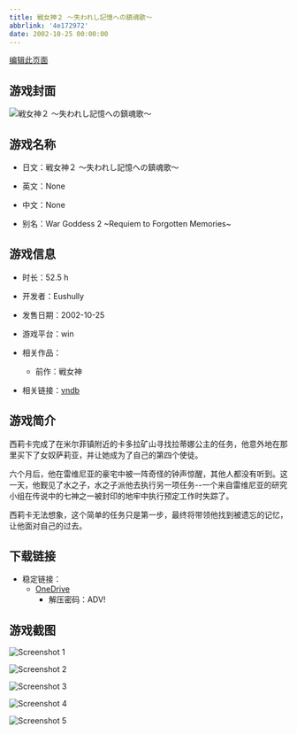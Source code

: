 ```yaml
---
title: 戦女神２ ～失われし記憶への鎮魂歌～
abbrlink: '4e172972'
date: 2002-10-25 00:00:00
---
```

[编辑此页面](https://github.com/ACG-3/ADV3-source/blob/main/source/_posts/games/%E6%88%A6%E5%A5%B3%E7%A5%9E%EF%BC%92%20%EF%BD%9E%E5%A4%B1%E3%82%8F%E3%82%8C%E3%81%97%E8%A8%98%E6%86%B6%E3%81%B8%E3%81%AE%E9%8E%AE%E9%AD%82%E6%AD%8C%EF%BD%9E.md)

## 游戏封面

![戦女神２ ～失われし記憶への鎮魂歌～](https://pan.timero.xyz/onedrive/img_lib_001/%E6%88%A6%E5%A5%B3%E7%A5%9E%EF%BC%92%20%EF%BD%9E%E5%A4%B1%E3%82%8F%E3%82%8C%E3%81%97%E8%A8%98%E6%86%B6%E3%81%B8%E3%81%AE%E9%8E%AE%E9%AD%82%E6%AD%8C%EF%BD%9E_cover.avif)


## 游戏名称

- 日文：戦女神２ ～失われし記憶への鎮魂歌～
- 英文：None
- 中文：None

- 别名：War Goddess 2 ~Requiem to Forgotten Memories~


## 游戏信息

- 时长：52.5 h
- 开发者：Eushully
- 发售日期：2002-10-25
- 游戏平台：win
- 相关作品：
   - 前作：戦女神

- 相关链接：[vndb](https://vndb.org/v557)


## 游戏简介

西莉卡完成了在米尔菲镇附近的卡多拉矿山寻找拉蒂娜公主的任务，他意外地在那里买下了女奴萨莉亚，并让她成为了自己的第四个使徒。

六个月后，他在雷维尼亚的豪宅中被一阵奇怪的钟声惊醒，其他人都没有听到。这一天，他觐见了水之子，水之子派他去执行另一项任务--一个来自雷维尼亚的研究小组在传说中的七神之一被封印的地牢中执行预定工作时失踪了。

西莉卡无法想象，这个简单的任务只是第一步，最终将带领他找到被遗忘的记忆，让他面对自己的过去。


## 下载链接

- 稳定链接：
    - [OneDrive](https://pan.timero.xyz/onedrive/adv_lib_001/%E6%88%A6%E5%A5%B3%E7%A5%9E%EF%BC%92%20%EF%BD%9E%E5%A4%B1%E3%82%8F%E3%82%8C%E3%81%97%E8%A8%98%E6%86%B6%E3%81%B8%E3%81%AE%E9%8E%AE%E9%AD%82%E6%AD%8C%EF%BD%9E)
        - 解压密码：ADV!



## 游戏截图


![Screenshot 1](https://pan.timero.xyz/onedrive/img_lib_001/%E6%88%A6%E5%A5%B3%E7%A5%9E%EF%BC%92%20%EF%BD%9E%E5%A4%B1%E3%82%8F%E3%82%8C%E3%81%97%E8%A8%98%E6%86%B6%E3%81%B8%E3%81%AE%E9%8E%AE%E9%AD%82%E6%AD%8C%EF%BD%9E_Screenshot_1.avif)

![Screenshot 2](https://pan.timero.xyz/onedrive/img_lib_001/%E6%88%A6%E5%A5%B3%E7%A5%9E%EF%BC%92%20%EF%BD%9E%E5%A4%B1%E3%82%8F%E3%82%8C%E3%81%97%E8%A8%98%E6%86%B6%E3%81%B8%E3%81%AE%E9%8E%AE%E9%AD%82%E6%AD%8C%EF%BD%9E_Screenshot_2.avif)

![Screenshot 3](https://pan.timero.xyz/onedrive/img_lib_001/%E6%88%A6%E5%A5%B3%E7%A5%9E%EF%BC%92%20%EF%BD%9E%E5%A4%B1%E3%82%8F%E3%82%8C%E3%81%97%E8%A8%98%E6%86%B6%E3%81%B8%E3%81%AE%E9%8E%AE%E9%AD%82%E6%AD%8C%EF%BD%9E_Screenshot_3.avif)

![Screenshot 4](https://pan.timero.xyz/onedrive/img_lib_001/%E6%88%A6%E5%A5%B3%E7%A5%9E%EF%BC%92%20%EF%BD%9E%E5%A4%B1%E3%82%8F%E3%82%8C%E3%81%97%E8%A8%98%E6%86%B6%E3%81%B8%E3%81%AE%E9%8E%AE%E9%AD%82%E6%AD%8C%EF%BD%9E_Screenshot_4.avif)

![Screenshot 5](https://pan.timero.xyz/onedrive/img_lib_001/%E6%88%A6%E5%A5%B3%E7%A5%9E%EF%BC%92%20%EF%BD%9E%E5%A4%B1%E3%82%8F%E3%82%8C%E3%81%97%E8%A8%98%E6%86%B6%E3%81%B8%E3%81%AE%E9%8E%AE%E9%AD%82%E6%AD%8C%EF%BD%9E_Screenshot_5.avif)

